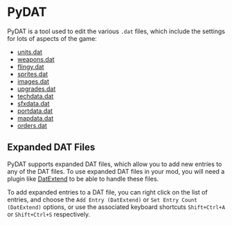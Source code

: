 # PyDAT
PyDAT is a tool used to edit the various `.dat` files, which include the settings for lots of aspects of the game:
- [units.dat](/Help/Files/DAT/units.dat.md)
- [weapons.dat](/Help/Files/DAT/weapons.dat.md)
- [flingy.dat](/Help/Files/DAT/flingy.dat.md)
- [sprites.dat](/Help/Files/DAT/sprites.dat.md)
- [images.dat](/Help/Files/DAT/images.dat.md)
- [upgrades.dat](/Help/Files/DAT/upgrades.dat.md)
- [techdata.dat](/Help/Files/DAT/techdata.dat.md)
- [sfxdata.dat](/Help/Files/DAT/sfxdata.dat.md)
- [portdata.dat](/Help/Files/DAT/portdata.dat.md)
- [mapdata.dat](/Help/Files/DAT/mapdata.dat.md)
- [orders.dat](/Help/Files/DAT/orders.dat.md)

## Expanded DAT Files
PyDAT supports expanded DAT files, which allow you to add new entries to any of the DAT files. To use expanded DAT files in your mod, you will need a plugin like [DatExtend](https://github.com/saintofidiocy/GPTP/tree/DatExtender) to be able to handle these files.

To add expanded entries to a DAT file, you can right click on the list of entries, and choose the `Add Entry (DatExtend)` or `Set Entry Count (DatExtend)` options, or use the associated keyboard shortcuts `Shift+Ctrl+A` or `Shift+Ctrl+S` respectively.
